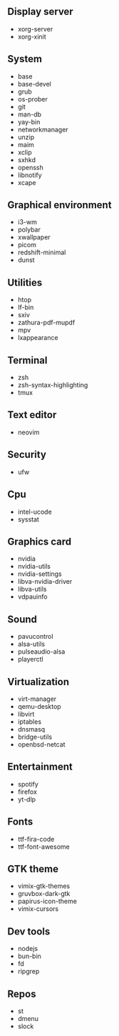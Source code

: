 ## Display server

- xorg-server
- xorg-xinit

## System

- base
- base-devel
- grub
- os-prober
- git
- man-db
- yay-bin
- networkmanager
- unzip
- maim
- xclip
- sxhkd
- openssh
- libnotify
- xcape

## Graphical environment

- i3-wm
- polybar
- xwallpaper
- picom
- redshift-minimal
- dunst

## Utilities

- htop
- lf-bin
- sxiv
- zathura-pdf-mupdf
- mpv
- lxappearance

## Terminal

- zsh
- zsh-syntax-highlighting
- tmux

## Text editor

- neovim

## Security

- ufw

## Cpu

- intel-ucode
- sysstat

## Graphics card

- nvidia
- nvidia-utils
- nvidia-settings
- libva-nvidia-driver
- libva-utils
- vdpauinfo

## Sound

- pavucontrol
- alsa-utils
- pulseaudio-alsa
- playerctl

## Virtualization

- virt-manager
- qemu-desktop
- libvirt
- iptables
- dnsmasq
- bridge-utils
- openbsd-netcat

## Entertainment

- spotify
- firefox
- yt-dlp

## Fonts

- ttf-fira-code
- ttf-font-awesome

## GTK theme

- vimix-gtk-themes
- gruvbox-dark-gtk
- papirus-icon-theme
- vimix-cursors

## Dev tools

- nodejs
- bun-bin
- fd
- ripgrep

## Repos

- st
- dmenu
- slock
